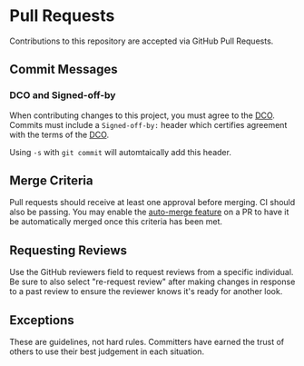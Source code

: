 # Pull Requests

Contributions to this repository are accepted via GitHub Pull Requests.

## Commit Messages

### DCO and Signed-off-by

When contributing changes to this project, you must agree to the [DCO](DCO).
Commits must include a `Signed-off-by:` header which certifies agreement with
the terms of the [DCO](DCO).

Using `-s` with `git commit` will automtaically add this header.

## Merge Criteria

Pull requests should receive at least one approval before merging. CI should also be passing. You may enable the [auto-merge feature](https://docs.github.com/en/pull-requests/collaborating-with-pull-requests/incorporating-changes-from-a-pull-request/automatically-merging-a-pull-request) on a PR to have it be automatically merged once this criteria has been met.

## Requesting Reviews

Use the GitHub reviewers field to request reviews from a specific individual. Be sure to also select "re-request review" after making changes in response to a past review to ensure the reviewer knows it's ready for another look.

## Exceptions

These are guidelines, not hard rules. Committers have earned the trust of others to use their best judgement in each situation.

